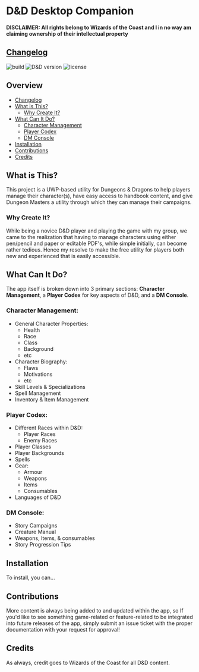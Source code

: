 # D&D Desktop Companion
**DISCLAIMER: All rights belong to Wizards of the Coast and I in no way am claiming ownership of their intellectual property**
## [Changelog](./CHANGELOG.md)
![build](https://img.shields.io/badge/build-passing-brightgreen.svg)
![D&D version](https://img.shields.io/badge/D%26D%20desktop%20version-v1.0-blue.svg)
![license](https://img.shields.io/badge/license-MIT-green.svg)
## Overview
- [Changelog](#changelog)
- [What is This?](#what-is-this)
  * [Why Create It?](#why-create-it)
- [What Can It Do?](#what-can-it-do)
  * [Character Management](#character-management)
  * [Player Codex](#player-codex)
  * [DM Console](#dm-console)
- [Installation](#installation)
- [Contributions](#contributions)
- [Credits](#credits)
## What is This?
This project is a UWP-based utility for Dungeons & Dragons to help players manage their character(s), have easy access to handbook content, and give Dungeon Masters a utility through which they can manage their campaigns.
### Why Create It?
While being a novice D&D player and playing the game with my group, we came to the realization that having to manage characters using either pen/pencil and paper or editable PDF's, while simple initially, can become rather tedious. Hence my resolve to make the free utility for players both new and experienced that is easily accessible.
## What Can It Do?
The app itself is broken down into 3 primary sections: **Character Management**, a **Player Codex** for key aspects of D&D, and a **DM Console**.
### Character Management:
- General Character Properties:
  + Health
  + Race
  + Class
  + Background
  + etc
- Character Biography:
  + Flaws
  + Motivations
  + etc
- Skill Levels & Specializations
- Spell Management
- Inventory & Item Management
### Player Codex:
- Different Races within D&D:
  + Player Races
  + Enemy Races
- Player Classes
- Player Backgrounds
- Spells
- Gear:
  + Armour
  + Weapons
  + Items
  + Consumables
- Languages of D&D
### DM Console:
- Story Campaigns
- Creature Manual
- Weapons, Items, & consumables
- Story Progression Tips
## Installation
To install, you can...
## Contributions
More content is always being added to and updated within the app, so If you'd like to see something game-related or feature-related to be integrated into future releases of the app, simply submit an issue ticket with the proper documentation with your request for approval!
## Credits
As always, credit goes to Wizards of the Coast for all D&D content.
